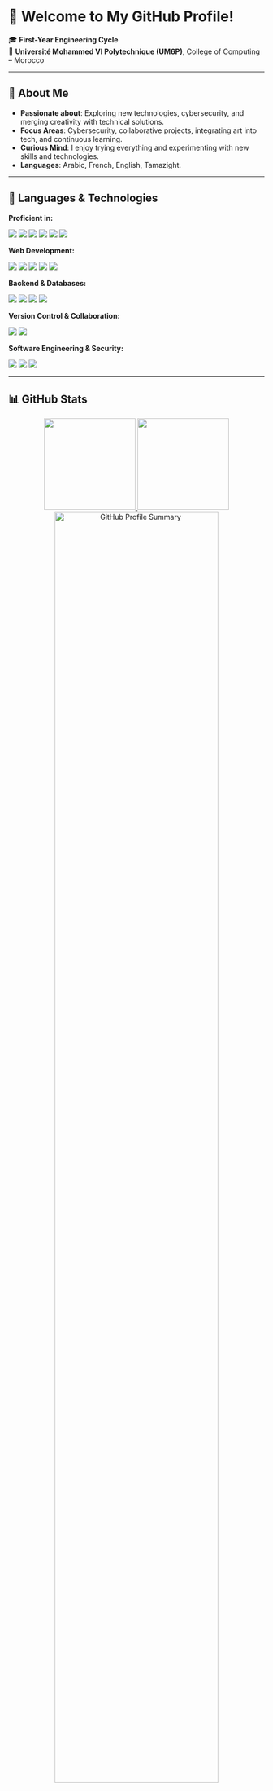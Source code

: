 # 👋 Welcome to My GitHub Profile!

🎓 **First-Year Engineering Cycle**  
📍 **Université Mohammed VI Polytechnique (UM6P)**, College of Computing – Morocco  

---

## 🌟 About Me  
- **Passionate about**: Exploring new technologies, cybersecurity, and merging creativity with technical solutions.  
- **Focus Areas**: Cybersecurity, collaborative projects, integrating art into tech, and continuous learning.  
- **Curious Mind**: I enjoy trying everything and experimenting with new skills and technologies.  
- **Languages**: Arabic, French, English, Tamazight.  

---

## 🚀 Languages & Technologies  
**Proficient in:**  
<p align="left">
  <img src="https://img.shields.io/badge/Python-3776AB?style=for-the-badge&logo=python&logoColor=white" />
  <img src="https://img.shields.io/badge/Java-ED8B00?style=for-the-badge&logo=java&logoColor=white" />
  <img src="https://img.shields.io/badge/C-00599C?style=for-the-badge&logo=c&logoColor=white" />
  <img src="https://img.shields.io/badge/JavaScript-F7DF1E?style=for-the-badge&logo=javascript&logoColor=black" />
  <img src="https://img.shields.io/badge/SQL-4479A1?style=for-the-badge&logo=postgresql&logoColor=white" />
  <img src="https://img.shields.io/badge/Assembleur-525252?style=for-the-badge&logo=assembly&logoColor=white" />
</p>

**Web Development:**  
<p align="left">
  <img src="https://img.shields.io/badge/HTML5-E34F26?style=for-the-badge&logo=html5&logoColor=white" />
  <img src="https://img.shields.io/badge/CSS3-1572B6?style=for-the-badge&logo=css3&logoColor=white" />
  <img src="https://img.shields.io/badge/ReactJS-61DAFB?style=for-the-badge&logo=react&logoColor=black" />
  <img src="https://img.shields.io/badge/VueJS-4FC08D?style=for-the-badge&logo=vue.js&logoColor=white" />
  <img src="https://img.shields.io/badge/Bootstrap-563D7C?style=for-the-badge&logo=bootstrap&logoColor=white" />
</p>

**Backend & Databases:**  
<p align="left">
  <img src="https://img.shields.io/badge/Spring%20Boot-6DB33F?style=for-the-badge&logo=spring-boot&logoColor=white" />
  <img src="https://img.shields.io/badge/Maven-C71A36?style=for-the-badge&logo=apache-maven&logoColor=white" />
  <img src="https://img.shields.io/badge/PostgreSQL-336791?style=for-the-badge&logo=postgresql&logoColor=white" />
  <img src="https://img.shields.io/badge/Firebase-FFCA28?style=for-the-badge&logo=firebase&logoColor=black" />
</p>

**Version Control & Collaboration:**  
<p align="left">
  <img src="https://img.shields.io/badge/Git-F05032?style=for-the-badge&logo=git&logoColor=white" />
  <img src="https://img.shields.io/badge/GitHub-181717?style=for-the-badge&logo=github&logoColor=white" />
</p>

**Software Engineering & Security:**  
<p align="left">
  <img src="https://img.shields.io/badge/Design%20Patterns-6C757D?style=for-the-badge&logo=codeforces&logoColor=white" />
  <img src="https://img.shields.io/badge/JSON%20Web%20Tokens-000000?style=for-the-badge&logo=jsonwebtokens&logoColor=white" />
  <img src="https://img.shields.io/badge/Linux-FCC624?style=for-the-badge&logo=linux&logoColor=black" />
</p>


---

## 📊 GitHub Stats  

<div align="center">
  <a href="https://github.com/malakkbl">
    <img src="https://github-readme-stats.vercel.app/api?username=malakkbl&theme=tokyonight&show_icons=true" height=180 />
  </a>
  <a href="https://github.com/malakkbl">
    <img src="https://github-readme-stats.vercel.app/api/top-langs/?username=malakkbl&langs_count=5&theme=tokyonight" height=180 />
  </a>
</div>

<div align="center">
  <a href="https://github.com/malakkbl">
    <img src="https://github-profile-summary-cards.vercel.app/api/cards/profile-details?username=malakkbl&theme=tokyonight" width="80%" alt="GitHub Profile Summary"/>
  </a>
</div>

---

## 🛠️ What You'll Find Here  
A variety of **projects**, including:  
  - 💻 **Personal Projects**: Exploring ideas and pushing boundaries.  
  - 🎓 **School Assignments**: Developed as part of coursework.

Thank you for stopping by! Feel free to explore my repositories or connect with me. 😊
